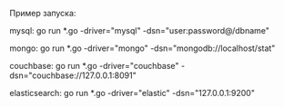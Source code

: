 Пример запуска:


mysql: go run *.go -driver="mysql" -dsn="user:password@/dbname"	

mongo: go run *.go -driver="mongo" -dsn="mongodb://localhost/stat"

couchbase: go run *.go -driver="couchbase" -dsn="couchbase://127.0.0.1:8091"

elasticsearch: go run *.go -driver="elastic" -dsn="127.0.0.1:9200"
